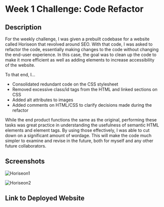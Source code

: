 # Week 1 Challenge: Code Refactor

## Description

For the weekly challenge, I was given a prebuilt codebase for a website called Horiseon that revolved around SEO. With that code, I was asked to refactor the code, essentially making changes to the code without changing the end-user experience. In this case, the goal was to clean up the code to make it more efficient as well as adding elements to increase accessibility of the website.

To that end, I...

- Consolidated redundant code on the CSS stylesheet
- Removed excessive class/id tags from the HTML and linked sections on CSS
- Added alt attributes to images
- Added comments on HTML/CSS to clarify decisions made during the refactor

While the end product functions the same as the original, performing these tasks was great practice in understanding the usefulness of semantic HTML elements and element tags. By using those effectively, I was able to cut down on a significant amount of wordage. This will make the code much simpler to examine and revise in the future, both for myself and any other future collaborators.

## Screenshots
![Horiseon1](https://github.com/ChasingGatsby/w1c-code-refactor/assets/139267337/932500d8-946f-4da5-b3c1-238c894f4113)

![Horiseon2](https://github.com/ChasingGatsby/w1c-code-refactor/assets/139267337/777b46a7-10d3-4b3d-8d1c-00509aa02614)


## Link to Deployed Website
